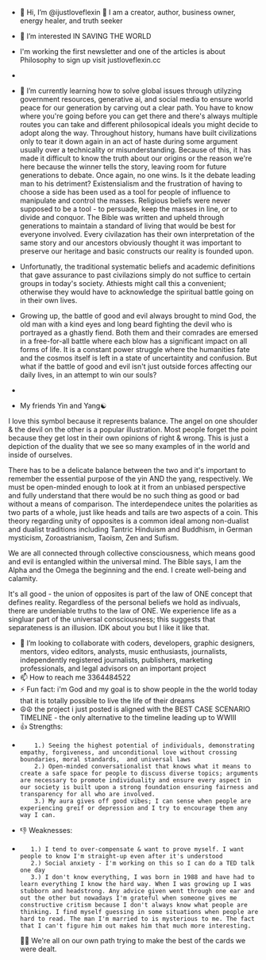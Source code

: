 - 👋 Hi, I’m @ijustloveflexin 💪 I am a creator, author, business owner, energy healer,  and truth seeker
- 👀 I’m interested IN SAVING THE WORLD


-  I'm working the first newsletter  and one of the articles is about Philosophy to sign up visit justloveflexin.cc

-  
- 🌱 I’m currently learning how to solve global issues through utilyzing government resources, generative ai, and social media to ensure world peace for our generation by carving out a clear path. You have to know where you're going before you can get there and there's always multiple routes you can take and different philosopical ideals you might decide to adopt along the way. Throughout history, humans have built civilizations only to tear it down again in an act of haste during some argument usually over a technicality or misunderstanding. Because of this, it has made it difficult to  know the truth about our origins or the reason we're here because the winner tells the story, leaving room for future generations to debate. Once again, no one wins. Is it the debate leading man to his detriment? Existensialism and the frustration of having to choose a side has been used as a tool for people of influence to manipulate and control the masses. Religious beliefs were never supposed to be a tool - to persuade, keep the masses in line, or to divide and conquor. The Bible was written and upheld through generations to maintain a standard of living that would be best for everyone involved. Every civilazation has their own interpretation of the same story and our ancestors obviously thought it was important to preserve our heritage and basic constructs our reality is founded upon.
- Unfortunatly, the traditional systematic beliefs and academic definitions that gave assurance to past civilazions simply do not suffice to certain groups in today's society. Athiests might call this a convenient; otherwise they would have to acknowledge the spiritual battle going on in their own lives.
- Growing up, the battle of good and evil always brought to mind God, the old man with a kind eyes and long beard fighting the devil who is portrayed as a ghastly fiend.  Both them and their comrades are emersed in a free-for-all battle where each blow has a significant impact on all forms of life. It is a constant power struggle  where the humanities fate and the cosmos itself is left in a state of uncertaintity and confusion.  But what if the battle of good and evil isn't just outside forces affecting our daily lives, in an attempt to win our souls?
- 
- My friends Yin and Yang☯

I love this symbol because it represents balance. The angel on one shoulder & the devil on the other is a popular illustration. Most people forget the point because they get lost in their own opinions of right & wrong. This is just a depiction of the duality that we see so many examples of in the world and inside of ourselves.

There has to be a delicate balance between the two and it's important to remember the essential purpose of the yin AND the yang, respectively. We must be open-minded enough to look at it from an unbiased perspective and fully understand that there would be no such thing as good or bad without a means of comparison. 
The interdependece unites the polarities as two parts of a whole, just like heads and tails are two aspects of a coin.
This theory regarding unity of opposites is a common ideal among non-dualist and dualist traditions including Tantric Hinduism and Buddhism, in German mysticism, Zoroastrianism, Taoism, Zen and Sufism.

We are all connected through collective consciousness, which means good and evil is entangled within the universal mind. The Bible says, 
I am the Alpha and the Omega the beginning and the end. I create well-being and calamity.

It's all good - the union of opposites is part of the law of ONE concept that defines reality. Regardless of the personal beliefs we hold as indivuals, there are undeniable truths to the law of ONE. We experience life as a singluar part of the universal consciousness; this suggests that separateness is an illusion. IDK about you but I like it like that. 
- 💞️ I’m looking to collaborate with coders, developers, graphic designers, mentors, video editors, analysts, music enthusiasts, journalists, independently registered journalists, publishers, marketing professionals, and legal advisors on an important project  
- 📫 How to reach me 3364484522 
- ⚡ Fun fact: i'm God and my goal is to show people in the the world today that it is totally possible to live the life of their dreams 
- ☮☮ the project i just posted is aligned with the BEST CASE SCENARIO TIMELINE - the only alternative to the timeline leading up to WWIII  
- 👍 Strengths:
-         1.) Seeing the highest potential of individuals, demonstrating empathy, forgiveness, and unconditional love without crossing boundaries, moral standards,  and universal laws
          2.) Open-minded conversationalist that knows what it means to create a safe space for people to discuss diverse topics; arguments are necessary to promote individuality and ensure every aspect in our society is built upon a strong foundation ensuring fairness and transparency for all who are involved.
          3.) My aura gives off good vibes; I can sense when people are experiencing greif or depression and I try to encourage them any way I can.
      
- 👎 Weaknesses:
-        1.) I tend to over-compensate & want to prove myself. I want people to know I'm straight-up even after it's understood 
         2.) Social anxiety - I'm working on this so I can do a TED talk one day 
         3.) I don't know everything, I was born in 1988 and have had to learn everything I know the hard way. When I was growing up I was stubborn and headstrong. Any advice given went through one ear and out the other but nowadays I'm grateful when someone gives me constructive critism because I don't always know what people are thinking. I find myself guessing in some situations when people are hard to read. The man I'm married to is mysterious to me. The fact that I can't figure him out makes him that much more interesting.

    🧗‍♀️ We're all on our own path trying to make the best of the cards we were dealt.

<!---ijustloveflexin/ijustloveflexin is a ✨ special ✨ repository because its `README.md` (this file) appears on your GitHub profile.
You can click the Preview link to take a look at your changes.
--->
